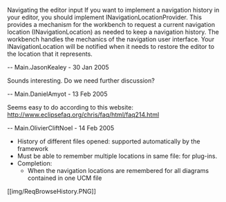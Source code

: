 Navigating the editor input If you want to implement a navigation
history in your editor, you should implement
INavigationLocationProvider. This provides a mechanism for the workbench
to request a current navigation location (INavigationLocation) as needed
to keep a navigation history. The workbench handles the mechanics of the
navigation user interface. Your INavigationLocation will be notified
when it needs to restore the editor to the location that it represents.

\-- Main.JasonKealey - 30 Jan 2005

Sounds interesting. Do we need further discussion?

\-- Main.DanielAmyot - 13 Feb 2005

Seems easy to do according to this website:
<http://www.eclipsefaq.org/chris/faq/html/faq214.html>

\-- Main.OlivierCliftNoel - 14 Feb 2005

  - History of different files opened: supported automatically by the
    framework
  - Must be able to remember multiple locations in same file: for
    plug-ins.
  - Completion:
      - When the navigation locations are remembered for all diagrams
        contained in one UCM file


[[img/ReqBrowseHistory.PNG]]